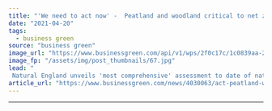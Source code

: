 ```yaml
---
title: "'We need to act now' -  Peatland and woodland critical to net zero goal, Natural England warns"
date: "2021-04-20"
tags: 
  - business green
source: "business green"
image_url: "https://www.businessgreen.com/api/v1/wps/2f0c17c/1c0839aa-25e2-4607-b831-fdc745765dd2/4/iStock-538990315-peatland-scotland-185x114.jpg"
image_fp: "/assets/img/post_thumbnails/67.jpg"
lead: "
 Natural England unveils 'most comprehensive' assessment to date of natural landscapes' ability to store carbon ..."
article_url: "https://www.businessgreen.com/news/4030063/act-peatland-woodland-critical-net-zero-goal-natural-england-warns"
---
```


---
